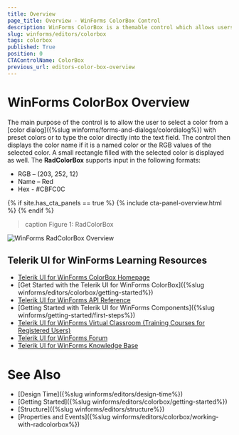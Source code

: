 ```yaml
---
title: Overview
page_title: Overview - WinForms ColorBox Control
description: WinForms ColorBox is a themable control which allows users to select a color from a color dialog or to directly type it in the text field.
slug: winforms/editors/colorbox
tags: colorbox
published: True
position: 0
CTAControlName: ColorBox
previous_url: editors-color-box-overview
---
```


# WinForms ColorBox Overview

The main purpose of the control is to allow the user to select a color from a [color dialog]({%slug winforms/forms-and-dialogs/colordialog%}) with preset colors or to type the color directly into the text field. The control then displays the color name if it is a named color or the RGB values of the selected color. A small rectangle filled with the selected color is displayed as well. The __RadColorBox__ supports input in the following formats:

* RGB – (203, 252, 12)
* Name – Red
* Hex - #CBFC0C

{% if site.has_cta_panels == true %}
{% include cta-panel-overview.html %}
{% endif %}

>caption Figure 1: RadColorBox

![WinForms RadColorBox Overview](images/editors-color-box-overview001.png)



## Telerik UI for WinForms Learning Resources
* [Telerik UI for WinForms ColorBox Homepage](https://www.telerik.com/products/winforms/colorbox.aspx)
* [Get Started with the Telerik UI for WinForms ColorBox]({%slug winforms/editors/colorbox/getting-started%})
* [Telerik UI for WinForms API Reference](https://docs.telerik.com/devtools/winforms/api/)
* [Getting Started with Telerik UI for WinForms Components]({%slug winforms/getting-started/first-steps%})
* [Telerik UI for WinForms Virtual Classroom (Training Courses for Registered Users)](https://learn.telerik.com/learn/course/external/view/elearning/17/TelerikUIforWinForms) 
* [Telerik UI for WinForms Forum](https://www.telerik.com/forums/winforms)
* [Telerik UI for WinForms Knowledge Base](https://docs.telerik.com/devtools/winforms/knowledge-base)

# See Also

* [Design Time]({%slug winforms/editors/design-time%})
* [Getting Started]({%slug winforms/editors/colorbox/getting-started%})
* [Structure]({%slug winforms/editors/structure%})
* [Properties and Events]({%slug winforms/editors/colorbox/working-with-radcolorbox%})
